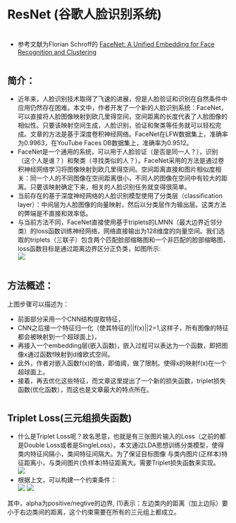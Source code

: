 ﻿ResNet (谷歌人脸识别系统)
====  
#
* 参考文献为Florian Schroff的 [FaceNet: A Unified Embedding for Face Recognition and Clustering](https://arxiv.org/abs/1503.03832) 

#
简介：
-------
* 近年来，人脸识别技术取得了飞速的进展，但是人脸验证和识别在自然条件中应用仍然存在困难。本文中，作者开发了一个新的人脸识别系统：FaceNet，可以直接将人脸图像映射到欧几里得空间，空间距离的长度代表了人脸图像的相似性。只要该映射空间生成，人脸识别，验证和聚类等任务就可以轻松完成。文章的方法是基于深度卷积神经网络。FaceNet在LFW数据集上，准确率为0.9963，在YouTube Faces DB数据集上，准确率为0.9512。
* FaceNet是一个通用的系统，可以用于人脸验证（是否是同一人？），识别（这个人是谁？）和聚类（寻找类似的人？）。FaceNet采用的方法是通过卷积神经网络学习将图像映射到欧几里得空间。空间距离直接和图片相似度相关：同一个人的不同图像在空间距离很小，不同人的图像在空间中有较大的距离。只要该映射确定下来，相关的人脸识别任务就变得很简单。
* 当前存在的基于深度神经网络的人脸识别模型使用了分类层（classification layer）：中间层为人脸图像的向量映射，然后以分类层作为输出层。这类方法的弊端是不直接和效率低。
* 与当前方法不同，FaceNet直接使用基于triplets的LMNN（最大边界近邻分类）的loss函数训练神经网络，网络直接输出为128维度的向量空间。我们选取的triplets（三联子）包含两个匹配脸部缩略图和一个非匹配的脸部缩略图，loss函数目标是通过距离边界区分正负类，如图所示:<br>
![](https://pic2.zhimg.com/80/v2-ced157b8ca1fa96603c30b651eb2e1e0_hd.jpg)

#
方法概述：
-------
上图步骤可以描述为：

* 前面部分采用一个CNN结构提取特征，
* CNN之后接一个特征归一化（使其特征的||f(x)||2=1,这样子，所有图像的特征都会被映射到一个超球面上)，
* 再接入一个embedding层(嵌入函数)，嵌入过程可以表达为一个函数，即把图像x通过函数f映射到d维欧式空间。
* 此外，作者对嵌入函数f(x)的值，即值阈，做了限制。使得x的映射f(x)在一个超球面上。
* 接着，再去优化这些特征，而文章这里提出了一个新的损失函数，triplet损失函数(优化函数），而这也是文章最大的特点所在。

#
Triplet Loss(三元组损失函数)
-------
* 什么是Triplet Loss呢？故名思意，也就是有三张图片输入的Loss（之前的都是Double Loss或者是SingleLoss）。本文通过LDA思想训练分类模型，使得类内特征间隔小，类间特征间隔大。为了保证目标图像 与类内图片(正样本)特征距离小，与类间图片(负样本)特征距离大。需要Triplet损失函数来实现。<br>
![](https://pic2.zhimg.com/80/v2-e97dea2c74c31b53803925294983b7c8_hd.jpg)
* 根据上文，可以构建一个约束条件：<br>
![](https://pic2.zhimg.com/80/v2-fb0de06aa80bfd4bb6eb9a24f9855c6b_hd.jpg)
![](https://pic3.zhimg.com/80/v2-89f6cb30446edc2f7748ed0541d1aeba_hd.jpg)

其中，alpha为positive/negtive的边界, (1)表示：左边类内的距离（加上边际）要小于右边类间的距离，这个约束需要在所有的三元组上都成立。

